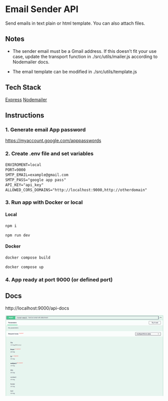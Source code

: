  # Email Sender API

 Send emails in text plain or html template. You can also attach files.

## Notes

- The sender email must be a Gmail address. If this doesn’t fit your use case, update the transport function in ./src/utils/mailer.js according to Nodemailer docs.

- The email template can be modified in ./src/utils/template.js

## Tech Stack

[Express](https://expressjs.com/)
[Nodemailer](https://expressjs.com/)

## Instructions

### 1. Generate email App password 

https://myaccount.google.com/apppasswords

### 2. Create .env file and set variables

```
ENVIROMENT=local
PORT=9000
SMTP_EMAIL=example@gmail.com
SMTP_PASS="google app pass"
API_KEY="api_key"
ALLOWED_CORS_DOMAINS="http://localhost:9000,http://otherdomain"
```

### 3. Run app with Docker or local

#### Local

```
npm i
```
```
npm run dev
```

#### Docker

```
docker compose build
```

```
docker compose up
```

### 4. App ready at port 9000 (or defined port)


## Docs

http://localhost:9000/api-docs

![alt text](image.png)